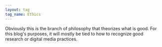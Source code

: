 ```yaml
---
layout: tag
tag_name: Ethics
---
```


Obviously this is the branch of philosophy that theorizes what is good. For this blog's purposes, it will mostly be tied to how to recognize good research or digital media practices.

